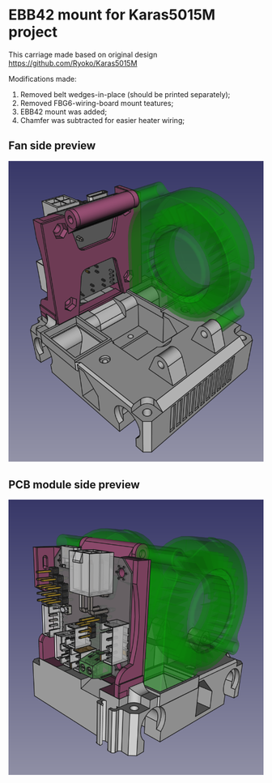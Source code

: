 # EBB42 mount for Karas5015M project

This carriage made based on original design https://github.com/Ryoko/Karas5015M

Modifications made:

1. Removed belt wedges-in-place (should be printed separately);
2. Removed FBG6-wiring-board mount teatures;
3. EBB42 mount was added;
4. Chamfer was subtracted for easier heater wiring;

## Fan side preview
![fan side](5015-ebb-1.png) 

## PCB module side preview
![preview](5015-ebb-2.png)



